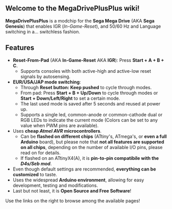 ## Welcome to the MegaDrivePlusPlus wiki!

**MegaDrivePlusPlus** is a modchip for the **Sega Mega Drive** (AKA **Sega Genesis**) that enables IGR (*In-Game-Reset*), and 50/60 Hz and Language switching in a... switchless fashion.

## Features
- **Reset-From-Pad** (AKA **In-Game-Reset** AKA **IGR**): Press **Start + A + B + C**.
  - Supports consoles with both active-high and active-low reset signals by
autosensing.
- **EUR/USA/JAP mode switching**:
  - Through **Reset button: Keep pushed** to cycle through modes.
  - From pad: Press **Start + B + Up/Down** to cycle through modes or **Start + Down/Left/Right** to set a certain mode.
  - The last used mode is saved after 5 seconds and reused at power up.
  - Supports a single led, common-anode or common-cathode dual or RGB LEDs to indicate the current mode (Colors can be set to any value when PWM pins are available).
- Uses **cheap *Atmel AVR* microcontrollers**.
  - Can be **flashed on different chips** (ATtiny's, ATmega's, or **even a full
Arduino** board), but please note that **not all features are supported on all chips**, depending on
the number of available I/O pins, please read on for details.
  - If flashed on an ATtinyX4(A), it is **pin-to-pin compatibile with the _D4s/Seb mod_**.
- Even though default settings are recommended, **everything can be customized** to taste.
- Uses the widespread **Arduino environment**, allowing for easy development, testing and modifications.
- Last but not least, it is **Open Source and Free Software**!


Use the links on the right to browse among the available pages!